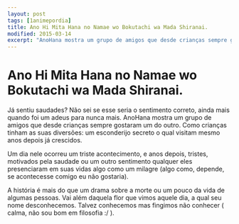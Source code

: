 ```yaml
---
layout: post
tags: [1animepordia]
title: Ano Hi Mita Hana no Namae wo Bokutachi wa Mada Shiranai.
modified: 2015-03-14
excerpt: "AnoHana mostra um grupo de amigos que desde crianças sempre gostaram um do outro. Como crianças tinham as suas diversões: um esconderijo secreto o qual visitam mesmo anos depois já crescidos.<br>Um dia nele ocorreu um triste acontecimento, e anos depois, tristes, motivados pela saudade ou um outro sentimento qualquer eles presenciaram em suas vidas algo como um milagre (algo como, depende, se acontecesse comigo eu não gostaria).<br>A história é mais do que um drama sobre a morte ou um pouco da vida de algumas pessoas. Vai além daquela flor que vimos aquele dia, a qual seu nome desconhecemos. Talvez conhecemos mas fingimos não conhecer ( calma, não sou bom em filosofia :/ )."
---
```


Ano Hi Mita Hana no Namae wo Bokutachi wa Mada Shiranai.
========================================================

Já sentiu saudades? Não sei se esse seria o sentimento correto, ainda
mais quando foi um adeus para nunca mais.
AnoHana mostra um grupo de amigos que desde crianças sempre gostaram um
do outro. Como crianças tinham as suas diversões: um esconderijo secreto
o qual visitam mesmo anos depois já crescidos.

Um dia nele ocorreu um triste acontecimento, e anos depois, tristes,
motivados pela saudade ou um outro sentimento qualquer eles presenciaram
em suas vidas algo como um milagre (algo como, depende, se acontecesse
comigo eu não gostaria).

A história é mais do que um drama sobre a morte ou um pouco da vida de
algumas pessoas. Vai além daquela flor que vimos aquele dia, a qual seu
nome desconhecemos. Talvez conhecemos mas fingimos não conhecer ( calma,
não sou bom em filosofia :/ ).

